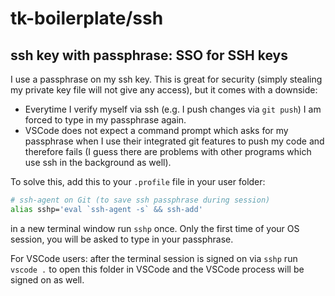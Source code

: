 # tk-boilerplate/ssh

## ssh key with passphrase: SSO for SSH keys

I use a passphrase on my ssh key. This is great for security (simply stealing my private key file will not give any access), but it comes with a downside:

-   Everytime I verify myself via ssh (e.g. I push changes via `git push`) I am forced to type in my passphrase again.
-   VSCode does not expect a command prompt which asks for my passphrase when I use their integrated git features to push my code and therefore fails (I guess there are problems with other programs which use ssh in the background as well).

To solve this, add this to your `.profile` file in your user folder:

```sh
# ssh-agent on Git (to save ssh passphrase during session)
alias sshp='eval `ssh-agent -s` && ssh-add'
```

in a new terminal window run `sshp` once. Only the first time of your OS session, you will be asked to type in your passphrase.

For VSCode users: after the terminal session is signed on via `sshp` run `vscode .` to open this folder in VSCode and the VSCode process will be signed on as well.
